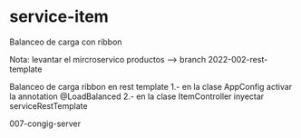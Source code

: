 # service-item  

Balanceo de carga con ribbon

Nota: levantar el mircroservico productos --> branch 2022-002-rest-template

Balanceo de carga ribbon en rest template
 1.- en la clase AppConfig activar la annotation @LoadBalanced
 2.- en la clase ItemController inyectar serviceRestTemplate

007-congig-server
